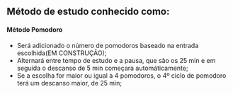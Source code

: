 ## Método de estudo conhecido como: ##
#### Método Pomodoro ####
- Será adicionado o número de pomodoros baseado na entrada escolhida(EM CONSTRUÇÃO);
- Alternará entre tempo de estudo e a pausa, que são os 25 min e em seguida o descanso de 5 min começara automáticamente;
- Se a escolha for maior ou igual a 4 pomodoros, o 4º ciclo de pomodoro terá um descanso maior, de 25 min;
